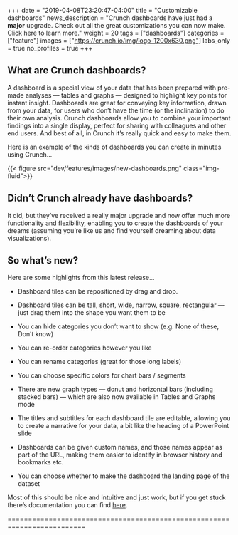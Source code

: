 +++
date = "2019-04-08T23:20:47-04:00"
title = "Customizable dashboards"
news_description = "Crunch dashboards have just had a <b>major</b> upgrade. Check out all the great customizations you can now make. Click here to learn more."
weight = 20
tags = ["dashboards"]
categories = ["feature"]
images = ["https://crunch.io/img/logo-1200x630.png"]
labs_only = true
no_profiles = true
+++


## What are Crunch dashboards?

A dashboard is a special view of your data that has been prepared with pre-made analyses — tables and graphs — designed to highlight key points for instant insight. Dashboards are great for conveying key information, drawn from your data, for users who don’t have the time (or the inclination) to do their own analysis. Crunch dashboards allow you to combine your important findings into a single display, perfect for sharing with colleagues and other end users. And best of all, in Crunch it’s really quick and easy to make them.

Here is an example of the kinds of dashboards you can create in minutes using Crunch...

{{< figure src="dev/features/images/new-dashboards.png" class="img-fluid">}}

## Didn’t Crunch already have dashboards?

It did, but they’ve received a really major upgrade and now offer much more functionality and flexibility, enabling you to create the dashboards of your dreams (assuming you’re like us and find yourself dreaming about data visualizations).

## So what’s new?

Here are some highlights from this latest release…

* Dashboard tiles can be repositioned by drag and drop.

* Dashboard tiles can be tall, short, wide, narrow, square, rectangular — just drag them into the shape you want them to be

* You can hide categories you don’t want to show (e.g. None of these, Don’t know)

* You can re-order categories however you like

* You can rename categories (great for those long labels)

* You can choose specific colors for chart bars / segments

* There are new graph types — donut and horizontal bars (including stacked bars) — which are also now available in Tables and Graphs mode

* The titles and subtitles for each dashboard tile are editable, allowing you to create a narrative for your data, a bit like the heading of a PowerPoint slide

* Dashboards can be given custom names, and those names appear as part of the URL, making them easier to identify in browser history and bookmarks etc.

* You can choose whether to make the dashboard the landing page of the dataset

Most of this should be nice and intuitive and just work, but if you get stuck there’s documentation you can find [here](http://support.crunch.io/articles/ckEAdgji/How-to-Configure-a-Dataset-Dashboard).

=========================================================================
